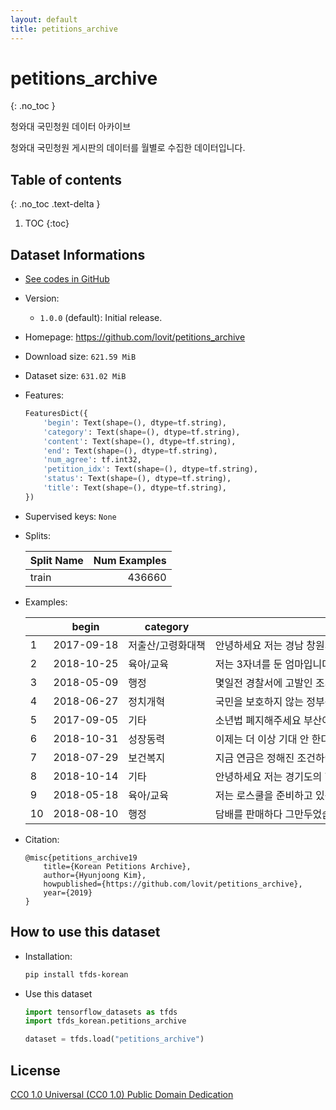 ```yaml
---
layout: default
title: petitions_archive
---
```


# petitions_archive
{: .no_toc }

청와대 국민청원 데이터 아카이브

청와대 국민청원 게시판의 데이터를 월별로 수집한 데이터입니다.

## Table of contents
{: .no_toc .text-delta }

1. TOC
{:toc}

## Dataset Informations

* [See codes in GitHub](https://github.com/jeongukjae/tfds-korean/blob/main/tfds_korean/petitions_archive/petitions_archive.py)
* Version:
  * `1.0.0` (default): Initial release.
* Homepage: <https://github.com/lovit/petitions_archive>
* Download size: `621.59 MiB`
* Dataset size: `631.02 MiB`
* Features:

  ```python
  FeaturesDict({
      'begin': Text(shape=(), dtype=tf.string),
      'category': Text(shape=(), dtype=tf.string),
      'content': Text(shape=(), dtype=tf.string),
      'end': Text(shape=(), dtype=tf.string),
      'num_agree': tf.int32,
      'petition_idx': Text(shape=(), dtype=tf.string),
      'status': Text(shape=(), dtype=tf.string),
      'title': Text(shape=(), dtype=tf.string),
  })
  ```

* Supervised keys: `None`
* Splits:

  | Split Name | Num Examples        |
  |------------|--------------------:|
  |train  |436660|

* Examples:

  | |begin|category|content|end|num_agree|petition_idx|status|title|
  |---|---|---|---|---|---|---|---|---|
  |1|2017-09-18|저출산/고령화대책|안녕하세요 저는 경남 창원시에 거주 중인 36세 난임 여성 박은희라고 합니다. 이번 ...|2017-10-18|384|14496|청원종료|새로운 난임 정책 실제 부담감 줄지 않습니다.|
  |2|2018-10-25|육아/교육|저는 3자녀를 둔 엄마입니다~ 큰아이. 둘째아이는 초등학생이고 막내는 유치원생이고요~...|2018-11-24|3|419224|청원종료|유치원 에듀케어반 다자녀도 무조건1순위로 해주세요.|
  |3|2018-05-09|행정|몇일전 경찰서에 고발인 조서를 받으러가서 충격을 받았슴니다 . 사무실 출입이 폐쇄적으...|2018-06-08|2|228317|청원종료|경찰서에 설치된 장막 걷어치워 주세요|
  |4|2018-06-27|정치개혁|국민을 보호하지 않는 정부는 정부가 못 됩니다. 일제시대 임시정부의 수립 요건 안 배...|2018-07-27|58|286332|청원종료|예멘 난민 수용 반대|
  |5|2017-09-05|기타|소년법 폐지해주세요 부산여중생폭행사건 보복성 폭행이었습니다,, 가해자들은 처벌받지않는...|2017-12-04|0|4002|청원종료|소년법 폐지해주세요|
  |6|2018-10-31|성장동력|이제는 더 이상 기대 안 한다. 한국 경제는 패망의 길로 가고 있는데 새만금 갯벌에 ...|2018-11-30|27|426868|청원종료|한국 경제는 꼬꾸라지고 있는데 대통령이  태양광에 미쳐 있구나!|
  |7|2018-07-29|보건복지|지금 연금은 정해진 조건하에 죽을때까지 고정금액을 받게 되어 있읍니다 사실 나이를 먹...|2018-08-28|2|322556|청원종료|국민연금  개선합시다|
  |8|2018-10-14|기타|안녕하세요 저는 경기도의 한 초등학교 학생입니다 다름이 아니라 학교 체육시간에 피구처...|2018-11-13|3|406517|청원종료|학교에서 사용하는 공 재질을 규정해주세요|
  |9|2018-05-18|육아/교육|저는 로스쿨을 준비하고 있는 수험생입니다. 로스쿨에 우선 입학하려면 리트 라는 시험에...|2018-06-17|4|236257|청원종료|저는 로시생입니다|
  |10|2018-08-10|행정|담배를 판매하다 그만두었습니다. 청소년들이 속이고 담배를 사러 자꾸 옵니다. 안좋은일...|2018-09-09|4|334642|청원종료|청소년담배사는거  청소년과 보호자에게도 벌을 주세요.|

* Citation:

  ```text
  @misc{petitions_archive19
      title={Korean Petitions Archive},
      author={Hyunjoong Kim},
      howpublished={https://github.com/lovit/petitions_archive},
      year={2019}
  }
  ```

## How to use this dataset

* Installation:

  ```sh
  pip install tfds-korean
  ```

* Use this dataset

  ```python
  import tensorflow_datasets as tfds
  import tfds_korean.petitions_archive

  dataset = tfds.load("petitions_archive")
  ```

## License

[CC0 1.0 Universal (CC0 1.0) Public Domain Dedication](https://creativecommons.org/publicdomain/zero/1.0/)

<style> td {white-space: nowrap;} </style>

